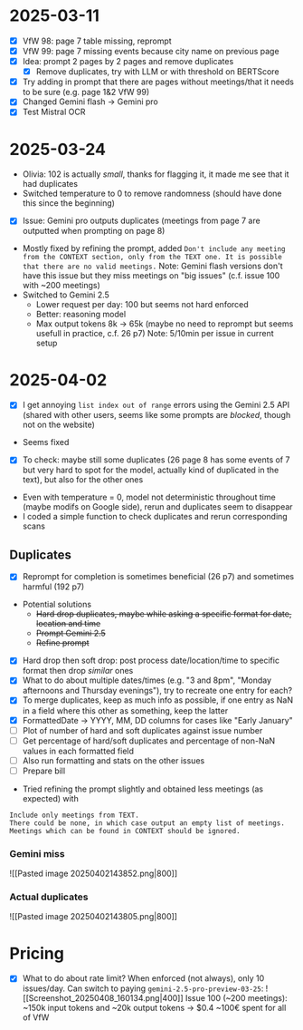 # 2025-03-11
- [x] VfW 98: page 7 table missing, reprompt
- [x] VfW 99: page 7 missing events because city name on previous page
- [x] Idea: prompt 2 pages by 2 pages and remove duplicates
	- [x] Remove duplicates, try with LLM or with threshold on BERTScore
- [x] Try adding in prompt that there are pages without meetings/that it needs to be sure (e.g. page 1&2 VfW 99)
- [x] Changed Gemini flash -> Gemini pro
- [x] Test Mistral OCR
# 2025-03-24
- Olivia: 102 is actually *small*, thanks for flagging it, it made me see that it had duplicates
- Switched temperature to 0 to remove randomness (should have done this since the beginning)
- [x] Issue: Gemini pro outputs duplicates (meetings from page 7 are outputted when prompting on page 8)
- Mostly fixed by refining the prompt, added
`Don't include any meeting from the CONTEXT section, only from the TEXT one. It is possible that there are no valid meetings.`
Note: Gemini flash versions don't have this issue but they miss meetings on "big issues" (c.f. issue 100 with ~200 meetings)
- Switched to Gemini 2.5
	- Lower request per day: 100 but seems not hard enforced
	- Better: reasoning model
	- Max output tokens 8k -> 65k (maybe no need to reprompt but seems usefull in practice, c.f. 26 p7)
Note: 5/10min per issue in current setup
# 2025-04-02
- [x] I get annoying `list index out of range` errors using the Gemini 2.5 API (shared with other users, seems like some prompts are *blocked*, though not on the website)
- Seems fixed
- [x] To check: maybe still some duplicates (26 page 8 has some events of 7 but very hard to spot for the model, actually kind of duplicated in the text), but also for the other ones
- Even with temperature = 0, model not deterministic throughout time (maybe modifs on Google side), rerun and duplicates seem to disappear
- I coded a simple function to check duplicates and rerun corresponding scans
## Duplicates
- [x] Reprompt for completion is sometimes beneficial (26 p7) and sometimes harmful (192 p7)
- Potential solutions
	- ~~Hard drop duplicates, maybe while asking a specific format for date, location and time~~
	- ~~Prompt Gemini 2.5~~
	- ~~Refine prompt~~
- [x] Hard drop then soft drop: post process date/location/time to specific format then drop *similar* ones
- [x] What to do about multiple dates/times (e.g. "3 and 8pm", "Monday afternoons and Thursday evenings"), try to recreate one entry for each?
- [x] To merge duplicates, keep as much info as possible, if one entry as NaN in a field where this other as something, keep the latter
- [x] FormattedDate -> YYYY, MM, DD columns for cases like "Early January"
- [ ] Plot of number of hard and soft duplicates against issue number
- [ ] Get percentage of hard/soft duplicates and percentage of non-NaN values in each formatted field
- [ ] Also run formatting and stats on the other issues
- [ ] Prepare bill
- Tried refining the prompt slightly and obtained less meetings (as expected) with
```
Include only meetings from TEXT.  
There could be none, in which case output an empty list of meetings.  
Meetings which can be found in CONTEXT should be ignored.
```
### Gemini miss
![[Pasted image 20250402143852.png|800]]
### Actual duplicates
![[Pasted image 20250402143805.png|800]]
# Pricing
- [x] What to do about rate limit? When enforced (not always), only 10 issues/day. Can switch to paying `gemini-2.5-pro-preview-03-25`:
![[Screenshot_20250408_160134.png|400]]
Issue 100 (~200 meetings): ~150k input tokens and ~20k output tokens -> $0.4
~100€ spent for all of VfW